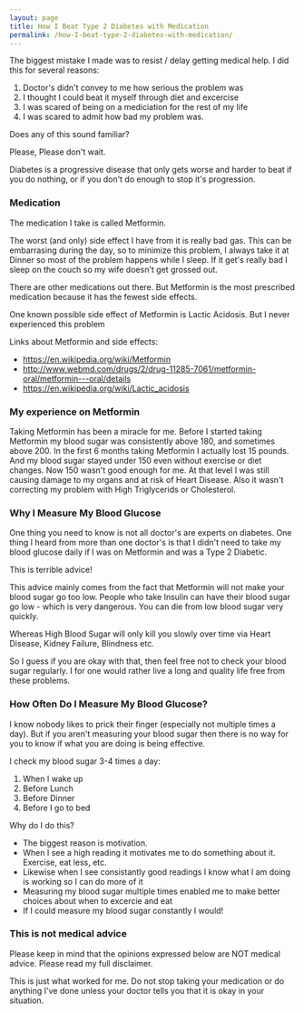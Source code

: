 ```yaml
---
layout: page
title: How I Beat Type 2 Diabetes with Medication
permalink: /how-I-beat-type-2-diabetes-with-medication/
---
```


The biggest mistake I made was to resist / delay getting medical help.  I did this for several reasons:

1.  Doctor's didn't convey to me how serious the problem was
2.  I thought I could beat it myself through diet and excercise
3.  I was scared of being on a mediciation for the rest of my life
4.  I was scared to admit how bad my problem was.

Does any of this sound familiar?  

Please, Please don't wait.  

Diabetes is a progressive disease that only gets worse and harder to beat if you do nothing, or if
you don't do enough to stop it's progression.

### Medication

The medication I take is called Metformin.  

The worst (and only) side effect I have from it is really bad gas.  This can be embarrasing during the day, so to minimize this 
problem, I always take it at Dinner so most of the problem happens while I sleep.  If it get's really bad I sleep on the couch
so my wife doesn't get grossed out.  

There are other medications out there.  But Metformin is the most prescribed medication because it has the fewest side effects.

One known possible side effect of Metformin is Lactic Acidosis.  But I never experienced this problem

Links about Metformin and side effects:

- https://en.wikipedia.org/wiki/Metformin
- http://www.webmd.com/drugs/2/drug-11285-7061/metformin-oral/metformin---oral/details
- https://en.wikipedia.org/wiki/Lactic_acidosis

### My experience on Metformin

Taking Metformin has been a miracle for me.  Before I started taking Metformin my blood sugar was consistently above 180, and
sometimes above 200.  In the first 6 months taking Metformin I actually lost 15 pounds.  And my blood sugar stayed under 150
even without exercise or diet changes.  Now 150 wasn't good enough for me.  At that level I was still causing damage to my 
organs and at risk of Heart Disease.  Also it wasn't correcting my problem with High Triglycerids or Cholesterol. 

### Why I Measure My Blood Glucose

One thing you need to know is not all doctor's are experts on diabetes.  One thing I heard from more than one doctor's is that
I didn't need to take my blood glucose daily if I was on Metformin and was a Type 2 Diabetic.

This is terrible advice!  

This advice mainly comes from the fact that Metformin will not make your blood sugar go too low.  People who take Insulin can
have their blood sugar go low - which is very dangerous.  You can die from low blood sugar very quickly.  

Whereas High Blood Sugar will only kill you slowly over time via Heart Disease, Kidney Failure, Blindness etc.

So I guess if you are okay with that, then feel free not to check your blood sugar regularly.  I for one would rather live a long
and quality life free from these problems.

### How Often Do I Measure My Blood Glucose?

I know nobody likes to prick their finger (especially not multiple times a day).  But if you aren't measuring your blood sugar
then there is no way for you to know if what you are doing is being effective.

I check my blood sugar 3-4 times a day:

1.  When I wake up
2.  Before Lunch
3.  Before Dinner
4.  Before I go to bed

Why do I do this?

- The biggest reason is motivation.  
- When I see a high reading it motivates me to do something about it.  Exercise, eat less, etc.
- Likewise when I see consistantly good readings I know what I am doing is working so I can do more of it
- Measuring my blood sugar multiple times enabled me to make better choices about when to excercie and eat 
- If I could measure my blood sugar constantly I would!  

### This is not medical advice

Please keep in mind that the opinions expressed below are NOT medical advice.  Please read my full disclaimer.

This is just what worked for me.  Do not stop taking your medication or do anything I've done unless your doctor tells you 
that it is okay in your situation. 
